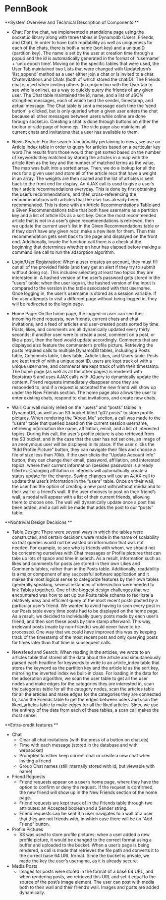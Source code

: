 # PennBook



**System Overview and Technical Description of Components **

* Chat: For the chat, we implemented a standalone page using the socket.io library along with three tables in Dynamodb (Users, Friends, and Chat). In order to have both readability as well as uniqueness for each of the chats, there is both a name (sort key) and a uniqueID (partition key). The name is set by the user at creation time through a popup and the id is automatically generated in the format of: ‘username’ + ‘unix epoch time’. Moving on to the specific tables that were used, the User Tab maintained two Lists that were changed with UpdateItem’s ‘list_append’ method as a user either join a chat or is invited to a chat: ChatInvitations and Chats (both of which stored the chatID). The Friends chat is used when inviting others (in conjunction with the User tab to see who is online), as a way to quickly query the friends of any given user. The Chat table maintained the id, name, and a list of JSON stringified messages, each of which held the sender, timestamp, and actual message. The Chat table is sent a message each time the ‘send button’ is clicked, but is only queried when a given user enters the chat because all other messages between users while online are done through socket.io. Creating a chat is done through buttons on either the toolbar or side page of home.ejs. The side page also maintains all current chats and invitations that a user has available to them. 

* News Search: For the search functionality pertaining to news, we use an Article Index table in order to query for articles based on a particular key word.The results from those would then get sorted based on the number of keywords they matched by storing the articles in a map with the article item as the key and the number of matched terms as the value. The map was built into a sorted array. Then, we do a lookup for all the recs for a given user and store all of the article recs that have a weight in an array. The weights are then scaled and the list of articles is sent back to the front end for display. An AJAX call is used to give a user’s their article recommendations everyday. This is done by first obtaining the user’s recommendations, and then cross-referencing the recommendations with articles that the user has already been recommended. This is done with an Article Recommendations Table and a Given Recommendations table that both have username as a partition key and a list of article IDs as a sort key. Once the most recommended article that is not in a user’s given recommendations is retrieved, then we update the current user’s list in the Given Recommendations table or if they don’t have any given recs, make a new item for them. Then this recommendation gets sent back to the page and displayed on the front end. Additionally, inside the function call there is a check at the beginning that determines whether an hour has elapsed before making a command line call to run the adsorption algorithm.

* Login/User Registration:
When a user creates an account, they must fill out all of the provided fields (and they get an alert if they try to submit without doing so). This includes selecting at least two topics they are interested in. A hashed version of the user’s password gets stored in the “users” table; when the user logs in, the hashed version of the input is compared to the version in the table associated with that username. Once logging in, the user’s username is stored as a session variable. If the user attempts to visit a different page without being logged in, they will be redirected to the login page.

* Home Page: On the home page, the logged-in user can see their incoming friend requests, new friends, current chats and chat invitations, and a feed of articles and user-created posts sorted by time. Posts, likes, and comments are all dynamically updated every thirty seconds; if another user were to create a post, comment on a post, or like a post, then the feed would update accordingly. Comments that are displayed also feature the commenter’s profile picture. Retrieving the posts required calls to multiple DynamoDB tables, including a Posts table, Comments table, Likes table, Article Likes, and Users table. Posts are kept track of with a unique post ID, users are kept track of with a unique username, and comments are kept track of with their timestamp. The home page (as well as all the other pages) is rendered with Bootstrap 5 and uses AJAX calls with JQuery to dynamically update the content. Friend requests immediately disappear once they are responded to, and if a request is accepted the new friend will show up under the New Friends section. The home page also allows the user to enter existing chats, respond to chat invitations, and create new chats.

* Wall: Our wall mainly relied on the “users” and “posts” tables in DynamoDB, as well as an S3 bucket titled “g02.posts” to store profile pictures. When rendering the “About Me” section, a call was made to the “users” table that queried based on the current session username, retrieving information like name, affiliation, email, and a list of interested topics. During this call, the user’s profile picture is also retrieved from the S3 bucket, and in the case that the user has not set one, an image of an anonymous user will be displayed in its place. If the user clicks the “Add Profile Picture” button, they can navigate their files and choose a file of size less than 70kb. If the user clicks the “Update Account Info” button, they can change their email, password, affiliation, and interested topics, where their current information (besides password) is already filled in. Changing affiliation or interests will automatically create a status update for the change. Saving changes will use an AJAX call to update that user’s information in the “users” table.
Once on their wall, the user has the option of creating a new post with/without media and to their wall or a friend’s wall. If the user chooses to post on their friend’s wall, a modal will appear with a list of their current friends, allowing them to choose one. The wall will dynamically update once a post has been added, and a call will be made that adds the post to our “posts” table.

**Nontrivial Design Decisions
**

* Table Design: There were several ways in which the tables were constructed, and certain decisions were made in the name of scalability so that queries would not be wasted on information that was not needed. For example, to see who is friends with whom, we should not be concerning ourselves with Chat messages or Profile pictures that can take up lots of space and time in search. As a result, information such as likes and comments for posts are stored in their own Likes and Comments tables, rather than in the Posts table. Additionally, readability is a major component of any successful software application and it makes the most logical sense to categorize features by their own tables (generally speaking, several instances of intersection were needed to link Tables together). One of the biggest design challenges that we encountered was how to set up our Posts table schema to facilitate a relatively easy and efficient query of the most recent posts posted by a particular user’s friend. We wanted to avoid having to scan every post in our Posts table every time posts had to be displayed on the home page. As a result, we decided to individually query posts made by each user’s friend, and then sort these posts by time stamp afterward. This way, irrelevant posts (made by non-friends) would never have to be processed. One way that we could have improved this was by keeping track of the timestamp of the most recent post and only querying posts for times later than that time in subsequent calls. 

* Newsfeed and Search: When reading in the articles, we wrote to an articles table that stored all the data about the article and simultaneously parsed each headline for keywords to write to an article_index table that stores the keyword as the partition key and the article id as the sort key, mirroring the inverted index we built-in class. For loading in the data for the adsorption algorithm, we scan the user table to get all the user nodes and make edges for the categories they are interested in, scan the categories table for all the category nodes, scan the articles table for all the articles and make edges for the categories they are connected to, scan the Friends table to get the edges between users and scan the liked_articles table to make edges for all the liked articles. Since we use the entirety of the data from each of these tables, a scan call makes the most sense. 



**Extra-credit features
**
* Chat
  * Clear all chat invitations (with the press of a button on chat.ejs)
  * Time with each message (stored in the database and with websocket)
  * Prompted to either keep current chat or create a new chat when inviting a friend
  * Group Chat names (still internally stored with id, but viewable with name)
* Friend Requests
  * Friend requests appear on a user’s home page, where they have the option to confirm or deny the request. If the request is confirmed, the new friend will show up in the New Friends section of the home page. 
  * Friend requests are kept track of in the Friends table through two attributes: an Accepted boolean and a Sender string. 
  * Friend requests can be sent if a user navigates to a wall of a user that they are not friends with, in which case there will be an “Add Friend” button. 
* Profile Pictures
  * S3 was used to store profile pictures; when a user added a new profile picture, it would be changed to the correct format using a buffer and uploaded to the bucket. When a user’s page is being rendered, a call is made that retrieves the file path and converts it to the correct base 64 URL format. Since the bucket is private, we made the key the user’s username, as it is already secure.
* Media Posts
  * Images for posts were stored in the format of a base 64 URL, and when rendering posts, we retrieved this URL and set it equal to the source of the post’s image element. The user can post with media both to their wall and their friend’s wall. Images and posts are added dynamically.
